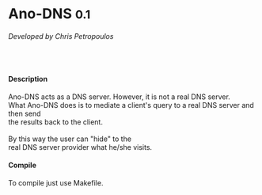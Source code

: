 Ano-DNS <small>0.1</small>
===========

<h6>Developed by Chris Petropoulos</h6></br>

<h4>Description</h4>
<p>
Ano-DNS acts as a DNS server. However, it is not a real DNS server.<br>
What Ano-DNS does is to mediate a client's query to a real DNS server and then send <br>
the results back to the client.<br>
<br>
By this way the user can "hide" to the<br>
real DNS server provider what he/she visits.<br>

<h4>Compile</h4>
<p>To compile just use Makefile.</p>
